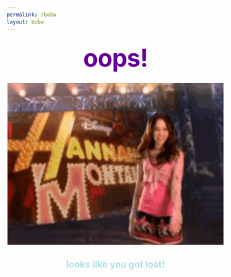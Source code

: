 ```yaml
---
permalink: /bobw
layout: bobw
---
```


<style type="text/css" media="screen">
  .container {
    margin: 10px auto;
    max-width: 600px;
    text-align: center;
  }
  h1 {
    margin: 30px 0;
    font-size: 4em;
    line-height: 1;
    letter-spacing: -1px;
    color: #660099;
  }
  h2 {
    color: #B0E0E6;
  }
</style>

<div class="container">
  <h1>oops!</h1>
  <img
  style="width: 500px;"
  src="assets/graphics/general/twirl.gif">
</div>

<div class="container" style="margin-top:30px">
  <h2><strong> looks like you got lost! </strong></h2>
</div>
